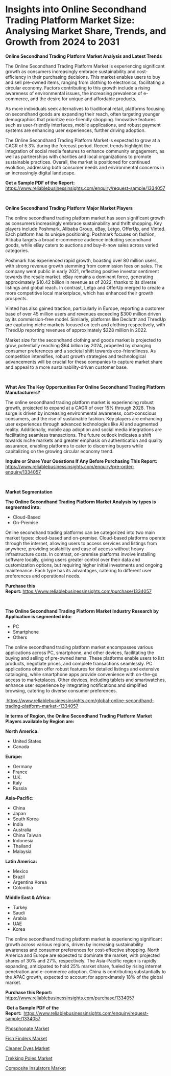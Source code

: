 <p><h1>Insights into Online Secondhand Trading Platform Market Size: Analysing Market Share, Trends, and Growth from 2024 to 2031</h1></p><p><strong>Online Secondhand Trading Platform Market Analysis and Latest Trends</strong></p>
<p><p>The Online Secondhand Trading Platform Market is experiencing significant growth as consumers increasingly embrace sustainability and cost-efficiency in their purchasing decisions. This market enables users to buy and sell pre-owned items, ranging from clothing to electronics, facilitating a circular economy. Factors contributing to this growth include a rising awareness of environmental issues, the increasing prevalence of e-commerce, and the desire for unique and affordable products. </p><p>As more individuals seek alternatives to traditional retail, platforms focusing on secondhand goods are expanding their reach, often targeting younger demographics that prioritize eco-friendly shopping. Innovative features such as user-friendly interfaces, mobile applications, and robust payment systems are enhancing user experiences, further driving adoption.</p><p>The Online Secondhand Trading Platform Market is expected to grow at a CAGR of 5.3% during the forecast period. Recent trends highlight the integration of social media features to enhance community engagement, as well as partnerships with charities and local organizations to promote sustainable practices. Overall, the market is positioned for continued evolution, addressing both consumer needs and environmental concerns in an increasingly digital landscape.</p></p>
<p><strong>Get a Sample PDF of the Report:&nbsp;</strong> <a href="https://www.reliablebusinessinsights.com/enquiry/request-sample/1334057?utm_campaign=1119&utm_medium=2&utm_source=Github&utm_content=ia&utm_term=16122024&utm_id=online-secondhand-trading-platform">https://www.reliablebusinessinsights.com/enquiry/request-sample/1334057</a></p>
<p>&nbsp;</p>
<p><strong>Online Secondhand Trading Platform Major Market Players</strong></p>
<p><p>The online secondhand trading platform market has seen significant growth as consumers increasingly embrace sustainability and thrift shopping. Key players include Poshmark, Alibaba Group, eBay, Letgo, OfferUp, and Vinted. Each platform has its unique positioning: Poshmark focuses on fashion, Alibaba targets a broad e-commerce audience including secondhand goods, while eBay caters to auctions and buy-it-now sales across varied categories.</p><p>Poshmark has experienced rapid growth, boasting over 80 million users, with strong revenue growth stemming from commission fees on sales. The company went public in early 2021, reflecting positive investor sentiment towards the resale market. eBay remains a dominant force, generating approximately $10.42 billion in revenue as of 2022, thanks to its diverse listings and global reach. In contrast, Letgo and OfferUp merged to create a more competitive local marketplace, which has enhanced their growth prospects.</p><p>Vinted has also gained traction, particularly in Europe, reporting a customer base of over 45 million users and revenues exceeding $300 million driven by its commission-free model. Similarly, platforms like Decluttr and ThredUp are capturing niche markets focused on tech and clothing respectively, with ThredUp reporting revenues of approximately $228 million in 2022.</p><p>Market size for the secondhand clothing and goods market is projected to grow, potentially reaching $64 billion by 2024, propelled by changing consumer preferences and a societal shift towards eco-friendliness. As competition intensifies, robust growth strategies and technological advancements will be crucial for these companies to capture market share and appeal to a more sustainability-driven customer base.</p></p>
<p>&nbsp;</p>
<p><strong>What Are The Key Opportunities For Online Secondhand Trading Platform Manufacturers?</strong></p>
<p><p>The online secondhand trading platform market is experiencing robust growth, projected to expand at a CAGR of over 15% through 2028. This surge is driven by increasing environmental awareness, cost-conscious consumers, and the rise of sustainable fashion. Key players are enhancing user experiences through advanced technologies like AI and augmented reality. Additionally, mobile app adoption and social media integrations are facilitating seamless transactions. The future outlook indicates a shift towards niche markets and greater emphasis on authentication and quality assurance, enabling platforms to cater to discerning buyers while capitalizing on the growing circular economy trend.</p></p>
<p><strong>Inquire or Share Your Questions If Any Before Purchasing This Report:</strong> <a href="https://www.reliablebusinessinsights.com/enquiry/pre-order-enquiry/1334057?utm_campaign=1119&utm_medium=2&utm_source=Github&utm_content=ia&utm_term=16122024&utm_id=online-secondhand-trading-platform">https://www.reliablebusinessinsights.com/enquiry/pre-order-enquiry/1334057</a></p>
<p>&nbsp;</p>
<p><strong>Market Segmentation</strong></p>
<p><strong>The Online Secondhand Trading Platform Market Analysis by types is segmented into:</strong></p>
<p><ul><li>Cloud-Based</li><li>On-Premise</li></ul></p>
<p><p>Online secondhand trading platforms can be categorized into two main market types: cloud-based and on-premise. Cloud-based platforms operate through the internet, allowing users to access services and listings from anywhere, providing scalability and ease of access without heavy infrastructure costs. In contrast, on-premise platforms involve installing software locally, giving users greater control over their data and customization options, but requiring higher initial investments and ongoing maintenance. Each type has its advantages, catering to different user preferences and operational needs.</p></p>
<p><strong>Purchase this Report:&nbsp;</strong><a href="https://www.reliablebusinessinsights.com/purchase/1334057?utm_campaign=1119&utm_medium=2&utm_source=Github&utm_content=ia&utm_term=16122024&utm_id=online-secondhand-trading-platform">https://www.reliablebusinessinsights.com/purchase/1334057</a></p>
<p>&nbsp;</p>
<p><strong>The Online Secondhand Trading Platform Market Industry Research by Application is segmented into:</strong></p>
<p><ul><li>PC</li><li>Smartphone</li><li>Others</li></ul></p>
<p><p>The online secondhand trading platform market encompasses various applications across PC, smartphone, and other devices, facilitating the buying and selling of pre-owned items. These platforms enable users to list products, negotiate prices, and complete transactions seamlessly. PC applications often offer robust features for detailed listings and extensive cataloging, while smartphone apps provide convenience with on-the-go access to marketplaces. Other devices, including tablets and smartwatches, enhance user experience by integrating notifications and simplified browsing, catering to diverse consumer preferences.</p></p>
<p><a href="https://www.reliablebusinessinsights.com/global-online-secondhand-trading-platform-market-r1334057?utm_campaign=1119&utm_medium=2&utm_source=Github&utm_content=ia&utm_term=16122024&utm_id=online-secondhand-trading-platform">&nbsp;https://www.reliablebusinessinsights.com/global-online-secondhand-trading-platform-market-r1334057</a></p>
<p><strong>In terms of Region, the Online Secondhand Trading Platform Market Players available by Region are:</strong></p>
<p>
    <p> <strong> North America: </strong>
        <ul>
            <li>United States</li>
            <li>Canada</li>
        </ul>
        </p> 
    <p> <strong> Europe: </strong>
        <ul>
            <li>Germany</li>
            <li>France</li>
            <li>U.K.</li>
            <li>Italy</li>
            <li>Russia</li>
        </ul>
        </p> 
    <p> <strong> Asia-Pacific: </strong>
        <ul>
            <li>China</li>
            <li>Japan</li>
            <li>South Korea</li>
            <li>India</li>
            <li>Australia</li>
            <li>China Taiwan</li>
            <li>Indonesia</li>
            <li>Thailand</li>
            <li>Malaysia</li>
        </ul>
        </p> 
    <p> <strong> Latin America: </strong>
        <ul>
            <li>Mexico</li>
            <li>Brazil</li>
            <li>Argentina Korea</li>
            <li>Colombia</li>
        </ul>
        </p> 
    <p> <strong> Middle East & Africa: </strong>
        <ul>
            <li>Turkey</li>
            <li>Saudi</li>
            <li>Arabia</li>
            <li>UAE</li>
            <li>Korea</li>
        </ul>
    </p>
    </p>
<p><p>The online secondhand trading platform market is experiencing significant growth across various regions, driven by increasing sustainability awareness and consumer preferences for cost-effective shopping. North America and Europe are expected to dominate the market, with projected shares of 30% and 27%, respectively. The Asia-Pacific region is rapidly expanding, anticipated to hold 25% market share, fueled by rising internet penetration and e-commerce adoption. China is contributing substantially to the APAC growth, expected to account for approximately 18% of the global market.</p></p>
<p><strong>Purchase this Report: </strong><a href="https://www.reliablebusinessinsights.com/purchase/1334057?utm_campaign=1119&utm_medium=2&utm_source=Github&utm_content=ia&utm_term=16122024&utm_id=online-secondhand-trading-platform">https://www.reliablebusinessinsights.com/purchase/1334057</a></p>
<p>&nbsp;<strong>Get a Sample PDF of the Report:&nbsp;&nbsp;</strong><a href="https://www.reliablebusinessinsights.com/enquiry/request-sample/1334057?utm_campaign=1119&utm_medium=2&utm_source=Github&utm_content=ia&utm_term=16122024&utm_id=online-secondhand-trading-platform">https://www.reliablebusinessinsights.com/enquiry/request-sample/1334057</a></p>
<p><strong></strong></p>
<p><p><a href="https://www.linkedin.com/pulse/fore-clarion-insight-j6xzf?utm_campaign=1119&utm_medium=2&utm_source=Github&utm_content=ia&utm_term=16122024&utm_id=online-secondhand-trading-platform">Phosphonate Market</a></p><p><a href="https://www.linkedin.com/pulse/fish-finders-market-analysis-shows-detailed-trends-demand-supply-sm1xe?utm_campaign=1119&utm_medium=2&utm_source=Github&utm_content=ia&utm_term=16122024&utm_id=online-secondhand-trading-platform">Fish Finders Market</a></p><p><a href="https://github.com/gerdabatiskzv9/Market-Research-Report-List-1/blob/main/cleaner-dyes-market.md?utm_campaign=1119&utm_medium=2&utm_source=Github&utm_content=ia&utm_term=16122024&utm_id=online-secondhand-trading-platform">Cleaner Dyes Market</a></p><p><a href="https://www.linkedin.com/pulse/trekking-poles-market-analysis-report-2024-2031-macro-microeconomic-m7i6e?utm_campaign=1119&utm_medium=2&utm_source=Github&utm_content=ia&utm_term=16122024&utm_id=online-secondhand-trading-platform">Trekking Poles Market</a></p><p><a href="https://www.linkedin.com/pulse/composite-insulators-market-research-report-exploring-size-b0fgf?utm_campaign=1119&utm_medium=2&utm_source=Github&utm_content=ia&utm_term=16122024&utm_id=online-secondhand-trading-platform">Composite Insulators Market</a></p></p>